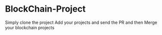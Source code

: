# BlockChain-Project
Simply clone the project 
Add your projects and send the PR
and then
Merge your blockchain projects
